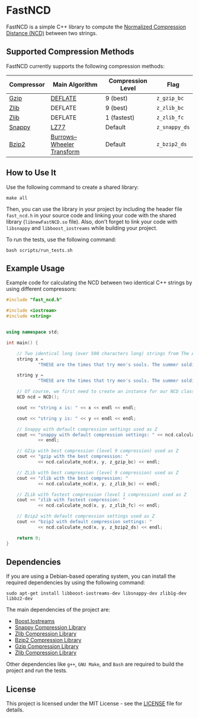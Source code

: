 # FastNCD

FastNCD is a simple C++ library to compute
the [Normalized Compression Distance (NCD)](https://en.wikipedia.org/wiki/Normalized_compression_distance) between two
strings.

## Supported Compression Methods

FastNCD currently supports the following compression methods:

| Compressor                                                   | Main Algorithm                                                                       | Compression Level | Flag          |
|--------------------------------------------------------------|--------------------------------------------------------------------------------------|-------------------|---------------|
| [Gzip](https://en.wikipedia.org/wiki/Gzip)                   | [DEFLATE](https://en.wikipedia.org/wiki/DEFLATE)                                     | 9 (best)          | `z_gzip_bc`   |
| [Zlib](https://en.wikipedia.org/wiki/Zlib)                   | DEFLATE                                                                              | 9 (best)          | `z_zlib_bc`   |
| [Zlib](https://en.wikipedia.org/wiki/Zlib)                   | DEFLATE                                                                              | 1 (fastest)       | `z_zlib_fc`   |
| [Snappy](https://en.wikipedia.org/wiki/Snappy_(compression)) | [LZ77](https://en.wikipedia.org/wiki/LZ77_and_LZ78)                                  | Default           | `z_snappy_ds` |
| [Bzip2](https://en.wikipedia.org/wiki/Bzip2)                 | [Burrows–Wheeler Transform](https://en.wikipedia.org/wiki/Burrows–Wheeler_transform) | Default           | `z_bzip2_ds`  |

## How to Use It

Use the following command to create a shared library:

```shell
make all
```

Then, you can use the library in your project by including the header file `fast_ncd.h` in your source code and linking
your code with the shared library (`libnewFastNCD.so` file). Also, don't forget to link your
code with `libsnappy` and `libboost_iostreams` while building your project.

To run the tests, use the following command:

```shell
bash scripts/run_tests.sh
```

## Example Usage

Example code for calculating the NCD between two identical C++ strings by using different compressors:

```cpp
#include "fast_ncd.h"

#include <iostream>
#include <string>


using namespace std;

int main() {

    // Two identical long (over 500 characters long) strings from The American Crisis by Thomas Paine
    string x =
            "THESE are the times that try men's souls. The summer soldier and the sunshine patriot will, in this crisis, shrink from the service of their country; but he that stands by it now deserves the love and thanks of man and woman. Tyranny, like hell, is not easily conquered; yet we have this consolation with us, that the harder the conflict, the more glorious the triumph. What we obtain too cheap, we esteem too lightly: it is dearness only that gives everything its value. Heaven knows how to put a proper price upon its goods, and it would be strange indeed if so celestial an article as FREEDOM should not be highly rated";

    string y =
            "THESE are the times that try men's souls. The summer soldier and the sunshine patriot will, in this crisis, shrink from the service of their country; but he that stands by it now deserves the love and thanks of man and woman. Tyranny, like hell, is not easily conquered; yet we have this consolation with us, that the harder the conflict, the more glorious the triumph. What we obtain too cheap, we esteem too lightly: it is dearness only that gives everything its value. Heaven knows how to put a proper price upon its goods, and it would be strange indeed if so celestial an article as FREEDOM should not be highly rated";

    // Of course, we first need to create an instance for our NCD class ;)
    NCD ncd = NCD();

    cout << "string x is: " << x << endl << endl;

    cout << "string y is: " << y << endl << endl;

    // Snappy with default compression settings used as Z
    cout << "snappy with default compression settings: " << ncd.calculate_ncd(x, y, z_snappy_ds)
            << endl;

    // GZip with best compression (level 9 compression) used as Z
    cout << "gzip with the best compression: "
            << ncd.calculate_ncd(x, y, z_gzip_bc) << endl;

    // ZLib with best compression (level 9 compression) used as Z
    cout << "zlib with the best compression: "
            << ncd.calculate_ncd(x, y, z_zlib_bc) << endl;

    // ZLib with fastest compression (level 1 compression) used as Z
    cout << "zlib with fastest compression: "
            << ncd.calculate_ncd(x, y, z_zlib_fc) << endl;

    // Bzip2 with default compression settings used as Z
    cout << "bzip2 with default compression settings: "
            << ncd.calculate_ncd(x, y, z_bzip2_ds) << endl;

    return 0;
}
```

## Dependencies

If you are using a Debian-based operating system, you can install the required dependencies by using the following
command:

```shell
sudo apt-get install libboost-iostreams-dev libsnappy-dev zlib1g-dev libbz2-dev
```

The main dependencies of the project are:

- [Boost.Iostreams](https://www.boost.org/)
- [Snappy Compression Library](https://github.com/google/snappy)
- [Zlib Compression Library](https://zlib.net/)
- [Bzip2 Compression Library](https://sourceware.org/bzip2/)
- [Gzip Compression Library](https://www.gzip.org/)
- [Zlib Compression Library](https://zlib.net/)

Other dependencies like `g++`, `GNU Make`, and `Bash` are required to build the project and run the tests.

## License

This project is licensed under the MIT License - see the [LICENSE](LICENSE) file for details.

